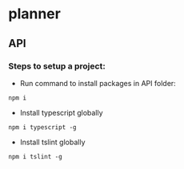 # planner

## API

### Steps to setup a project:

- Run command to install packages in API folder:

```
npm i
```

- Install typescript globally

```
npm i typescript -g
```

- Install tslint globally

```
npm i tslint -g
```